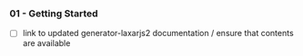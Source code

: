 

### 01 - Getting Started

- [ ] link to updated generator-laxarjs2 documentation / ensure that contents are available
